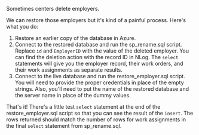 Sometimes centers delete employers.  

We can restore those employers but it's kind of a painful process. Here's what you do:  

1. Restore an earlier copy of the database in Azure.
1. Connect to the restored database and run the sp_rename.sql script. Replace `id` and `EmployerID` with the value of the deleted employer. You can find the deletion action with the record ID in NLog. The `select` statements will give you the employer record, their work orders, and their work assignments as separate results.
1. Connect to the live database and run the restore_employer.sql script. You will need to provide the proper credentials in place of the empty strings. Also, you'll need to put the name of the restored database and the server name in place of the dummy values.

That's it! There's a little test `select` statement at the end of the restore_employer.sql script so that you can see the result of the `insert`. The rows returned should match the number of rows for work assignments in the final `select` statement from sp_rename.sql.
